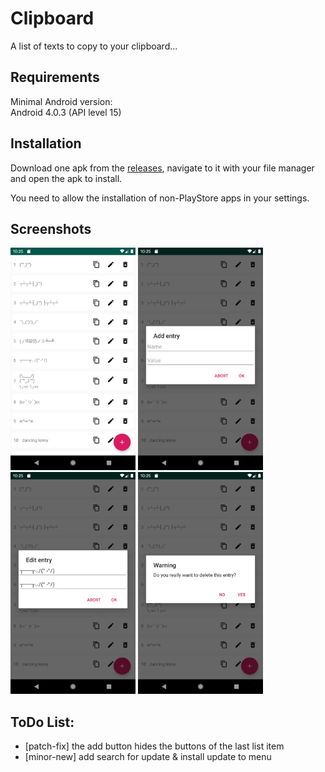 # Clipboard
A list of texts to copy to your clipboard...

## Requirements
Minimal Android version:<br>
Android 4.0.3 (API level 15)

## Installation
Download one apk from the
[releases](https://github.com/5kWBassmachine/Clipboard/releases),
navigate to it with your file manager and open the apk to install.

You need to allow the installation of non-PlayStore apps in your settings.

## Screenshots
<img src="screenshots/screenshot-1.png" title="screenshot 1 - list" width="200"> <img src="screenshots/screenshot-2.png" title="screenshot 2 - add dialog" width="200"> <img src="screenshots/screenshot-3.png" title="screenshot 3 - edit dialog" width="200"> <img src="screenshots/screenshot-4.png" title="screenshot 4 - remove dialog" width="200">

## ToDo List:
- [patch-fix] the add button hides the buttons of the last list item
- [minor-new] add search for update & install update to menu
